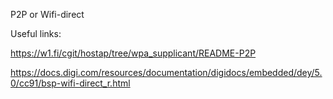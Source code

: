 P2P or Wifi-direct

Useful links:

https://w1.fi/cgit/hostap/tree/wpa_supplicant/README-P2P

https://docs.digi.com/resources/documentation/digidocs/embedded/dey/5.0/cc91/bsp-wifi-direct_r.html

